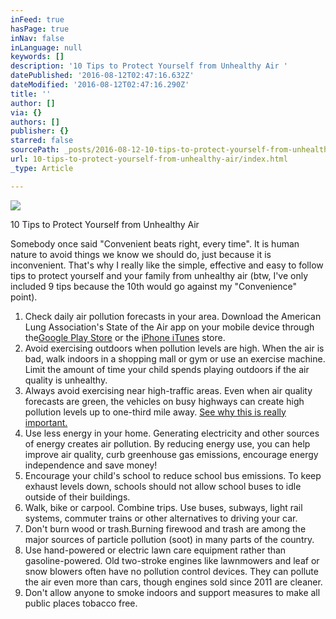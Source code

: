 ```yaml
---
inFeed: true
hasPage: true
inNav: false
inLanguage: null
keywords: []
description: '10 Tips to Protect Yourself from Unhealthy Air '
datePublished: '2016-08-12T02:47:16.632Z'
dateModified: '2016-08-12T02:47:16.290Z'
title: ''
author: []
via: {}
authors: []
publisher: {}
starred: false
sourcePath: _posts/2016-08-12-10-tips-to-protect-yourself-from-unhealthy-air.md
url: 10-tips-to-protect-yourself-from-unhealthy-air/index.html
_type: Article

---
```

![](https://the-grid-user-content.s3-us-west-2.amazonaws.com/9d142350-9af2-4c08-a17d-0a857135007b.jpg)

10 Tips to Protect Yourself from Unhealthy Air

Somebody once said "Convenient beats right, every time". It is human nature to avoid things we know we should do, just because it is inconvenient. That's why I really like the simple, effective and easy to follow tips to protect yourself and your family from unhealthy air (btw, I've only included 9 tips because the 10th would go against my "Convenience" point).

1. Check daily air pollution forecasts in your area. Download the American Lung Association's State of the Air app on your mobile device through the[Google Play Store][0] or the [iPhone iTunes][1] store. 
2. Avoid exercising outdoors when pollution levels are high. When the air is bad, walk indoors in a shopping mall or gym or use an exercise machine. Limit the amount of time your child spends playing outdoors if the air quality is unhealthy.
3. Always avoid exercising near high-traffic areas. Even when air quality forecasts are green, the vehicles on busy highways can create high pollution levels up to one-third mile away. [See why this is really important.][2]
4. Use less energy in your home. Generating electricity and other sources of energy creates air pollution. By reducing energy use, you can help improve air quality, curb greenhouse gas emissions, encourage energy independence and save money! 
5. Encourage your child's school to reduce school bus emissions. To keep exhaust levels down, schools should not allow school buses to idle outside of their buildings. 
6. Walk, bike or carpool. Combine trips. Use buses, subways, light rail systems, commuter trains or other alternatives to driving your car.
7. Don't burn wood or trash.Burning firewood and trash are among the major sources of particle pollution (soot) in many parts of the country.
8. Use hand-powered or electric lawn care equipment rather than gasoline-powered. Old two-stroke engines like lawnmowers and leaf or snow blowers often have no pollution control devices. They can pollute the air even more than cars, though engines sold since 2011 are cleaner.
9. Don't allow anyone to smoke indoors and support measures to make all public places tobacco free.

  


[0]: https://play.google.com/store/apps/details?id=com.reddeluxe.sota&hl=en
[1]: https://itunes.apple.com/us/app/state-of-the-air/id522123660?mt=8
[2]: https://thegrid.ai/oxygen/air-pollution-associated-with-cancer-22-increased-risk/